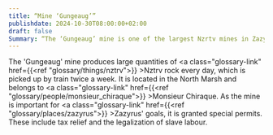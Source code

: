 ```yaml
---
title: “Mine ‘Gungeaug’”
publishdate: 2024-10-30T08:00:00+02:00
draft: false
Summary: “The ‘Gungeaug’ mine is one of the largest Nzrtv mines in Zazyrus.”
---
```


The 'Gungeaug' mine produces large quantities of <a class="glossary-link" href={{<ref "glossary/things/nztrv">}} >Nztrv</a> rock every day, which is picked up by train twice a week. It is located in the North Marsh and belongs to <a class="glossary-link" href={{<ref "glossary/people/monsieur_chiraque">}} >Monsieur Chiraque</a>. As the mine is important for <a class="glossary-link" href={{<ref "glossary/places/zazyrus">}} >Zazyrus</a>' goals, it is granted special permits. These include tax relief and the legalization of slave labour.
